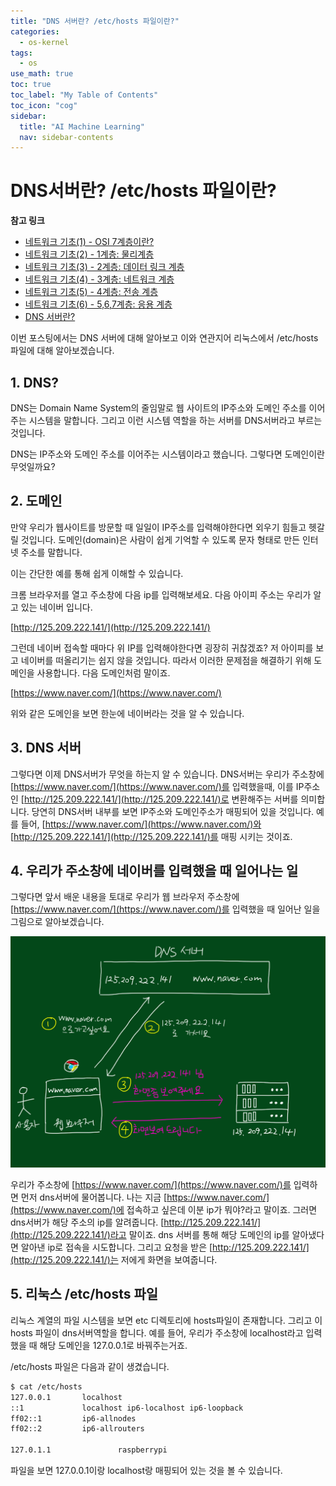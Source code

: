 ```yaml
---
title: "DNS 서버란? /etc/hosts 파일이란?" 
categories:
  - os-kernel
tags:
  - os
use_math: true
toc: true
toc_label: "My Table of Contents"
toc_icon: "cog"
sidebar:
  title: "AI Machine Learning"
  nav: sidebar-contents
---
```


# DNS서버란? /etc/hosts 파일이란?

**참고 링크**

* [네트워크 기초(1) - OSI 7계층이란?](https://losskatsu.github.io/os-kernel/network-basic01/)
* [네트워크 기초(2) - 1계층: 물리계층](https://losskatsu.github.io/os-kernel/network-basic02/)
* [네트워크 기초(3) - 2계층: 데이터 링크 계층](https://losskatsu.github.io/os-kernel/network-basic03/)
* [네트워크 기초(4) - 3계층: 네트워크 계층](https://losskatsu.github.io/os-kernel/network-basic04/)
* [네트워크 기초(5) - 4계층: 전송 계층](https://losskatsu.github.io/os-kernel/network-basic05/)
* [네트워크 기초(6) - 5,6,7계층: 응용 계층](https://losskatsu.github.io/os-kernel/network-basic06/)
* [DNS 서버란?](https://losskatsu.github.io/os-kernel/etc-host-dns/)



이번 포스팅에서는 DNS 서버에 대해 알아보고 이와 연관지어 리눅스에서 /etc/hosts 파일에 대해 알아보겠습니다. 

## 1. DNS?

DNS는 Domain Name System의 줄임말로 웹 사이트의 IP주소와 도메인 주소를 이어주는 시스템을 말합니다. 
그리고 이런 시스템 역할을 하는 서버를 DNS서버라고 부르는 것입니다.  

DNS는 IP주소와 도메인 주소를 이어주는 시스템이라고 했습니다. 그렇다면 도메인이란 무엇일까요? 

## 2. 도메인

만약 우리가 웹사이트를 방문할 때 일일이 IP주소를 입력해야한다면 외우기 힘들고 헷갈릴 것입니다. 
도메인(domain)은 사람이 쉽게 기억할 수 있도록 문자 형태로 만든 인터넷 주소를 말합니다.  

이는 간단한 예를 통해 쉽게 이해할 수 있습니다. 

크롬 브라우저를 열고 주소창에 다음 ip를 입력해보세요. 
다음 아이피 주소는 우리가 알고 있는 네이버 입니다. 

[http://125.209.222.141/](http://125.209.222.141/)

그런데 네이버 접속할 때마다 위 IP를 입력해야한다면 굉장히 귀찮겠죠? 
저 아이피를 보고 네이버를 떠올리기는 쉽지 않을 것입니다. 
따라서 이러한 문제점을 해결하기 위해 도메인을 사용합니다. 
다음 도메인처럼 말이죠.  

[https://www.naver.com/](https://www.naver.com/)

위와 같은 도메인을 보면 한눈에 네이버라는 것을 알 수 있습니다.

## 3. DNS 서버

그렇다면 이제 DNS서버가 무엇을 하는지 알 수 있습니다. 
DNS서버는 우리가 주소창에 [https://www.naver.com/](https://www.naver.com/)를 입력했을때, 
이를 IP주소인 [http://125.209.222.141/](http://125.209.222.141/)로 변환해주는 서버를 의미합니다. 
당연히 DNS서버 내부를 보면 IP주소와 도메인주소가 매핑되어 있을 것입니다. 
예를 들어, [https://www.naver.com/](https://www.naver.com/)와 
[http://125.209.222.141/](http://125.209.222.141/)를 매핑 시키는 것이죠. 


## 4. 우리가 주소창에 네이버를 입력했을 때 일어나는 일

그렇다면 앞서 배운 내용을 토대로 우리가 웹 브라우저 주소창에 [https://www.naver.com/](https://www.naver.com/)를 입력했을 때 
일어난 일을 그림으로 알아보겠습니다. 

<center><img src="/assets/images/os/dns/dns01.jpg" width="800"></center>

우리가 주소창에 [https://www.naver.com/](https://www.naver.com/)를 입력하면 먼저 dns서버에 물어봅니다. 
나는 지금 [https://www.naver.com/](https://www.naver.com/)에 접속하고 싶은데 이분 ip가 뭐야?라고 말이죠. 
그러면 dns서버가 해당 주소의 ip를 알려줍니다. [http://125.209.222.141/](http://125.209.222.141/)라고 말이죠. 
dns 서버를 통해 해당 도메인의 ip를 알아냈다면 알아낸 ip로 접속을 시도합니다. 
그리고 요청을 받은 [http://125.209.222.141/](http://125.209.222.141/)는 저에게 화면을 보여줍니다. 

## 5. 리눅스 /etc/hosts 파일

리눅스 계열의 파일 시스템을 보면 etc 디렉토리에 hosts파일이 존재합니다. 
그리고 이 hosts 파일이 dns서버역할을 합니다. 
예를 들어, 우리가 주소창에 localhost라고 입력했을 때 해당 도메인을 127.0.0.1로 바꿔주는거죠.

/etc/hosts 파일은 다음과 같이 생겼습니다. 

```bash
$ cat /etc/hosts
127.0.0.1       localhost
::1             localhost ip6-localhost ip6-loopback
ff02::1         ip6-allnodes
ff02::2         ip6-allrouters

127.0.1.1               raspberrypi
```

파일을 보면 127.0.0.1이랑 localhost랑 매핑되어 있는 것을 볼 수 있습니다. 

